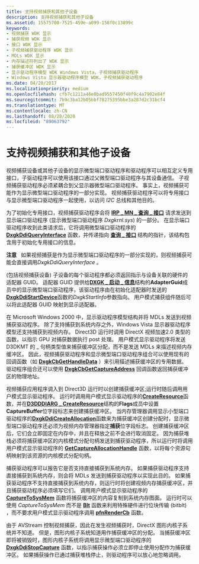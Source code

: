```yaml
---
title: 支持视频捕获和其他子设备
description: 支持视频捕获和其他子设备
ms.assetid: 15575700-7525-459e-a099-158f0c13899c
keywords:
- 视频捕获 WDK 显示
- 捕获视频 WDK 显示
- 接口 WDK 显示
- 子视频捕获驱动程序 WDK 显示
- MDLs WDK 显示
- 内存描述符列出了 WDK 显示
- 捕获缓冲区 WDK 显示
- 显示驱动程序模型 WDK Windows Vista，子视频捕获驱动程序
- Windows Vista 显示器驱动程序模型 WDK，子视频捕获驱动程序
ms.date: 04/20/2017
ms.localizationpriority: medium
ms.openlocfilehash: cfb7c1211a46e0bad9557450f40f9c4a7902e84f
ms.sourcegitcommit: 7b9c3ba12b05bbf78275395bbe3a287d2c31bcf4
ms.translationtype: MT
ms.contentlocale: zh-CN
ms.lasthandoff: 08/28/2020
ms.locfileid: "89063792"
---
```

# <a name="supporting-video-capture-and-other-child-devices"></a>支持视频捕获和其他子设备


视频捕获设备或其他子设备的显示微型端口驱动程序和驱动程序可以相互定义专用接口，子驱动程序可以使用该接口通过父微型端口驱动程序与其设备通信。 子视频捕获驱动程序必须紧耦合到父显示器微型端口驱动程序。 事实上，视频捕获可能作为显示微型端口驱动程序的一部分实现。 视频捕获驱动程序可以将专用接口与显示微型端口驱动程序一起使用，以访问 *I2C* 总线和其他目的。

为了初始化专用接口，视频捕获驱动程序会将 [**IRP \_ MN \_ 查询 \_ 接口**](../kernel/irp-mn-query-interface.md) 请求发送到显示端口驱动程序 (显示微型端口驱动程序 *Dxgkrnl.sys*) 的一部分。 在显示端口驱动程序收到此类请求后，它将调用微型端口驱动程序的 [**DxgkDdiQueryInterface**](/windows-hardware/drivers/ddi/dispmprt/nc-dispmprt-dxgkddi_query_interface) 函数，并传递指向 [**查询 \_ 接口**](/windows-hardware/drivers/ddi/video/ns-video-_query_interface) 结构的指针，该结构包含用于初始化专用接口的信息。

**注意**   如果视频捕获是作为显示微型端口驱动程序的一部分实现的，则视频捕获可能会直接调用*DxgkDdiQueryInterface* 。

 

 (包括视频捕获设备) 子设备的每个驱动程序都必须返回指示与设备关联的硬件的适配器 GUID。 适配器 GUID 提供给[**DXGK \_ 启动 \_ 信息**](/windows-hardware/drivers/ddi/dispmprt/ns-dispmprt-_dxgk_start_info)结构的**AdapterGuid**成员中的显示微型端口驱动程序，该驱动程序由在初始化适配器时发送的[**DxgkDdiStartDevice**](/windows-hardware/drivers/ddi/dispmprt/nc-dispmprt-dxgkddi_start_device)函数的*DxgkStartInfo*参数指向。 用户模式捕获组件随后可以将此适配器 GUID 映射到显示适配器。

在 Microsoft Windows 2000 中，显示驱动程序模型结构并将 MDLs 发送到视频捕获驱动程序。 除了支持捕获到系统内存之外，Windows Vista 显示器驱动程序模型还支持捕获到视频内存。 Direct3D 运行时调用 DirectX 视频加速2.0 类型的函数，以指示 GPU 对捕获数据执行 post 处理。 用户模式显示驱动程序将发送 D3DKMT 的 \_ 句柄类型值来捕获缓冲区分配，而不是发送 MDLs 来描述视频内存缓冲区。 因此，视频捕获驱动程序和显示微型端口驱动程序组合可以使用现有的回调函数（如 [**DxgkCbGetHandleData**](/windows-hardware/drivers/ddi/d3dkmddi/nc-d3dkmddi-dxgkcb_gethandledata) ）来引用描述捕获缓冲区的专用数据。 驱动程序组合还可以使用 [**DxgkCbGetCaptureAddress**](/windows-hardware/drivers/ddi/d3dkmddi/nc-d3dkmddi-dxgkcb_getcaptureaddress) 回调函数返回捕获缓冲区的物理地址。

视频捕获应用程序调入到 Direct3D 运行时以创建捕获缓冲区;运行时随后调用用户模式显示驱动程序。 运行时调用用户模式显示驱动程序的[**CreateResource**](/windows-hardware/drivers/ddi/d3dumddi/nc-d3dumddi-pfnd3dddi_createresource)函数，并在[**D3DDDIARG \_ CreateResource**](/windows-hardware/drivers/ddi/d3dukmdt/ns-d3dukmdt-_d3dddiarg_createresource)结构的**Flags**成员中设置**CaptureBuffer**位字段标志来创建捕获缓冲区。 当内存管理器调用显示小型端口驱动程序的[**DxgkDdiCreateAllocation**](/windows-hardware/drivers/ddi/d3dkmddi/nc-d3dkmddi-dxgkddi_createallocation)函数来为捕获缓冲区创建分配时，显示微型端口驱动程序还必须为视频内存管理器指定**捕获**位字段标志。 创建捕获缓冲区后，它们会立即固定在内存中，并且在释放之前不会进行取消固定。 因为捕获堆栈必须将捕获缓冲区的内核模式分配句柄发送到捕获驱动程序，所以运行时将调用用户模式显示驱动程序的 [**GetCaptureAllocationHandle**](/windows-hardware/drivers/ddi/d3dumddi/nc-d3dumddi-pfnd3dddi_getcaptureallocationhandle) 函数，以将每个资源句柄映射到该资源的内核模式分配句柄。

捕获驱动程序可以报告它是否支持直接捕获到系统内存。 如果捕获驱动程序支持直接捕获到系统内存，则会将 MDLs 发送到捕获驱动程序以实现此目的。 如果捕获驱动程序不支持直接捕获到系统内存，则运行时将创建视频内存捕获缓冲区，并且捕获驱动程序必须填写它们。 调用用户模式显示驱动程序的 [**CaptureToSysMem**](/windows-hardware/drivers/ddi/d3dumddi/nc-d3dumddi-pfnd3dddi_capturetosysmem) 函数将捕获缓冲区的内容复制到系统内存图面。 运行时可以使用 *CaptureToSysMem* 而不是 [**Blt**](/windows-hardware/drivers/ddi/d3dumddi/nc-d3dumddi-pfnd3dddi_blt) 函数来利用特殊硬件进行位块传输 (bitblt) ，而不要求用户模式显示驱动程序调用 [**pfnRenderCb**](/windows-hardware/drivers/ddi/d3dumddi/nc-d3dumddi-pfnd3dddi_rendercb) 函数。

由于 AVStream 控制视频捕获，因此在发生视频捕获时，DirectX 图形内核子系统并不知道。 但是，图形内核子系统知道用作捕获缓冲区的分配。 当捕获缓冲区即将被销毁时，图形内核子系统将调用显示微型端口驱动程序的 [**DxgkDdiStopCapture**](/windows-hardware/drivers/ddi/d3dkmddi/nc-d3dkmddi-dxgkddi_stopcapture) 函数，以指示捕获操作必须立即停止使用分配作为捕获缓冲区。 如果捕获操作已通过捕获堆栈停止，则驱动程序可以放心地忽略调用。

 

